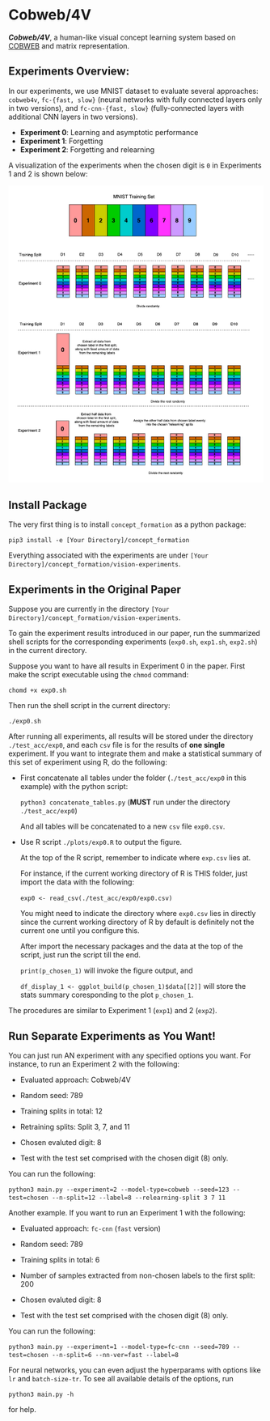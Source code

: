 # Cobweb/4V

***Cobweb/4V***, a human-like visual concept learning system based on [COBWEB](https://link.springer.com/content/pdf/10.1007/BF00114265.pdf) and matrix representation.

## Experiments Overview:

In our experiments, we use MNIST dataset to evaluate several approaches: `cobweb4v`, `fc-{fast, slow}` (neural networks with fully connected layers only in two versions), and `fc-cnn-{fast, slow}` (fully-connected layers with additional CNN layers in two versions).

- **Experiment 0**: Learning and asymptotic performance
- **Experiment 1**: Forgetting
- **Experiment 2**: Forgetting and relearning

A visualization of the experiments when the chosen digit is `0` in Experiments 1 and 2 is shown below:

![Experiments Overview](experiment_overview.png)

## Install Package

The very first thing is to install `concept_formation` as a python package:

	pip3 install -e [Your Directory]/concept_formation

Everything associated with the experiments are under `[Your Directory]/concept_formation/vision-experiments`.

## Experiments in the Original Paper

Suppose you are currently in the directory `[Your Directory]/concept_formation/vision-experiments`.

To gain the experiment results introduced in our paper, run the summarized shell scripts for the corresponding experiments (`exp0.sh`, `exp1.sh`, `exp2.sh`) in the current directory.

Suppose you want to have all results in Experiment 0 in the paper. First make the script executable using the `chmod` command:

	chomd +x exp0.sh

Then run the shell script in the current directory:

	./exp0.sh

After running all experiments, all results will be stored under the directory `./test_acc/exp0`, and each `csv` file is for the results of **one single** experiment. If you want to integrate them and make a statistical summary of this set of experiment using R, do the following:

- First concatenate all tables under the folder (`./test_acc/exp0` in this example) with the python script:
	
	`python3 concatenate_tables.py` (**MUST** run under the directory `./test_acc/exp0`)

	And all tables will be concatenated to a new `csv` file `exp0.csv`.

- Use R script `./plots/exp0.R` to output the figure.
	
	At the top of the R script, remember to indicate where `exp.csv` lies at.

	For instance, if the current working directory of R is THIS folder, just import the data with the following:

	`exp0 <- read_csv(./test_acc/exp0/exp0.csv)`

	You might need to indicate the directory where `exp0.csv` lies in directly since the current working directory of R by default is definitely not the current one until you configure this.

	After import the necessary packages and the data at the top of the script, just run the script till the end. 

	`print(p_chosen_1)` will invoke the figure output, and 

	`df_display_1 <- ggplot_build(p_chosen_1)$data[[2]]` will store the stats summary coresponding to the plot `p_chosen_1`.

The procedures are similar to Experiment 1 (`exp1`) and 2 (`exp2`).


## Run Separate Experiments as You Want!

You can just run AN experiment with any specified options you want. For instance, to run an Experiment 2 with the following:

- Evaluated approach: Cobweb/4V

- Random seed: 789

- Training splits in total: 12

- Retraining splits: Split 3, 7, and 11

- Chosen evaluted digit: 8

- Test with the test set comprised with the chosen digit (8) only.

You can run the following:

	python3 main.py --experiment=2 --model-type=cobweb --seed=123 --test=chosen --n-split=12 --label=8 --relearning-split 3 7 11

Another example. If you want to run an Experiment 1 with the following:

- Evaluated approach: `fc-cnn` (`fast` version)

- Random seed: 789

- Training splits in total: 6

- Number of samples extracted from non-chosen labels to the first split: 200

- Chosen evaluted digit: 8

- Test with the test set comprised with the chosen digit (8) only.

You can run the following:

	python3 main.py --experiment=1 --model-type=fc-cnn --seed=789 --test=chosen --n-split=6 --nn-ver=fast --label=8

For neural networks, you can even adjust the hyperparams with options like `lr` and `batch-size-tr`. To see all available details of the options, run

	python3 main.py -h

for help.



